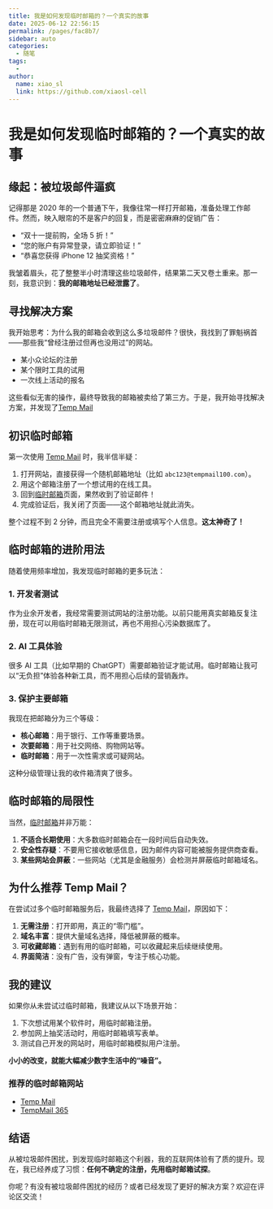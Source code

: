 ```yaml
---
title: 我是如何发现临时邮箱的？一个真实的故事
date: 2025-06-12 22:56:15
permalink: /pages/fac8b7/
sidebar: auto
categories:
  - 随笔
tags:
  -
author:
  name: xiao_sl
  link: https://github.com/xiaosl-cell
---
```


# 我是如何发现临时邮箱的？一个真实的故事

## 缘起：被垃圾邮件逼疯

记得那是 2020 年的一个普通下午，我像往常一样打开邮箱，准备处理工作邮件。然而，映入眼帘的不是客户的回复，而是密密麻麻的促销广告：

- “双十一提前购，全场 5 折！”
- “您的账户有异常登录，请立即验证！”
- “恭喜您获得 iPhone 12 抽奖资格！”

我皱着眉头，花了整整半小时清理这些垃圾邮件，结果第二天又卷土重来。那一刻，我意识到：**我的邮箱地址已经泄露了**。

## 寻找解决方案

我开始思考：为什么我的邮箱会收到这么多垃圾邮件？很快，我找到了罪魁祸首——那些我“曾经注册过但再也没用过”的网站。

- 某小众论坛的注册
- 某个限时工具的试用
- 一次线上活动的报名

这些看似无害的操作，最终导致我的邮箱被卖给了第三方。于是，我开始寻找解决方案，并发现了[Temp Mail](https://tempmail100.com)

## 初识临时邮箱

第一次使用 [Temp Mail](https://tempmail100.com) 时，我半信半疑：

1.  打开网站，直接获得一个随机邮箱地址（比如 `abc123@tempmail100.com`）。
2.  用这个邮箱注册了一个想试用的在线工具。
3.  回到[临时邮箱](https://tempmail100.com/zh-cn/)页面，果然收到了验证邮件！
4.  完成验证后，我关闭了页面——这个邮箱地址就此消失。

整个过程不到 2 分钟，而且完全不需要注册或填写个人信息。**这太神奇了！**

## 临时邮箱的进阶用法

随着使用频率增加，我发现临时邮箱的更多玩法：

### 1. 开发者测试

作为业余开发者，我经常需要测试网站的注册功能。以前只能用真实邮箱反复注册，现在可以用临时邮箱无限测试，再也不用担心污染数据库了。

### 2. AI 工具体验

很多 AI 工具（比如早期的 ChatGPT）需要邮箱验证才能试用。临时邮箱让我可以“无负担”体验各种新工具，而不用担心后续的营销轰炸。

### 3. 保护主要邮箱

我现在把邮箱分为三个等级：

- **核心邮箱**：用于银行、工作等重要场景。
- **次要邮箱**：用于社交网络、购物网站等。
- **临时邮箱**：用于一次性需求或可疑网站。

这种分级管理让我的收件箱清爽了很多。

## 临时邮箱的局限性

当然，[临时邮箱](https://tempmail100.com/zh-cn/)并非万能：

1.  **不适合长期使用**：大多数临时邮箱会在一段时间后自动失效。
2.  **安全性存疑**：不要用它接收敏感信息，因为邮件内容可能被服务提供商查看。
3.  **某些网站会屏蔽**：一些网站（尤其是金融服务）会检测并屏蔽临时邮箱域名。

## 为什么推荐 Temp Mail？

在尝试过多个临时邮箱服务后，我最终选择了 [Temp Mail](https://tempmail100.com)，原因如下：

1.  **无需注册**：打开即用，真正的“零门槛”。
2.  **域名丰富**：提供大量域名选择，降低被屏蔽的概率。
3.  **可收藏邮箱**：遇到有用的临时邮箱，可以收藏起来后续继续使用。
4.  **界面简洁**：没有广告，没有弹窗，专注于核心功能。

## 我的建议

如果你从未尝试过临时邮箱，我建议从以下场景开始：

1.  下次想试用某个软件时，用临时邮箱注册。
2.  参加网上抽奖活动时，用临时邮箱填写表单。
3.  测试自己开发的网站时，用临时邮箱模拟用户注册。

**小小的改变，就能大幅减少数字生活中的“噪音”。**

### 推荐的临时邮箱网站

- [Temp Mail](https://tempmail100.com)
- [TempMail 365](https://tempmail365.com)

## 结语

从被垃圾邮件困扰，到发现临时邮箱这个利器，我的互联网体验有了质的提升。现在，我已经养成了习惯：**任何不确定的注册，先用临时邮箱试探**。

你呢？有没有被垃圾邮件困扰的经历？或者已经发现了更好的解决方案？欢迎在评论区交流！
